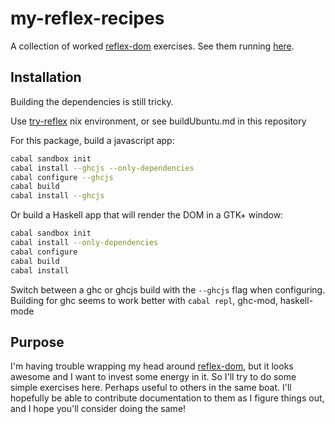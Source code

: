 # my-reflex-recipes
A collection of worked [reflex-dom](https://github.com/ryantrinkle/reflex-dom) exercises. See them running [here](http://web.mit.edu/greghale/Public/my-reflex-recipes).

## Installation
Building the dependencies is still tricky.

Use [try-reflex](http://github.com/ryantrinkle/try-reflex) nix environment, or see buildUbuntu.md in this repository

For this package, build a javascript app:

```bash
cabal sandbox init
cabal install --ghcjs --only-dependencies
cabal configure --ghcjs
cabal build
cabal install --ghcjs
```

Or build a Haskell app that will render the DOM in a GTK+ window:

```bash
cabal sandbox init
cabal install --only-dependencies
cabal configure
cabal build
cabal install
```

Switch between a ghc or ghcjs build with the `--ghcjs` flag when configuring. Building for ghc seems to work better with `cabal repl`, ghc-mod, haskell-mode

## Purpose
I'm having trouble wrapping my head around [reflex-dom](http://github.com/ryantrinkle/reflex-dom), but it looks awesome and I want to invest some energy in it. So I'll try to do some simple exercises here. Perhaps useful to others in the same boat. I'll hopefully be able to contribute documentation to them as I figure things out, and I hope you'll consider doing the same!
